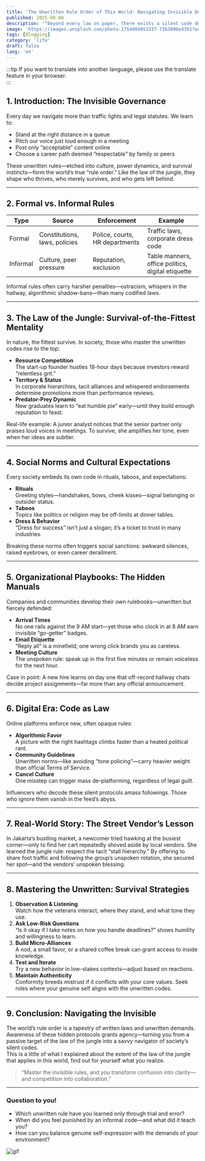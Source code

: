 ```yaml
---
title: 'The Unwritten Rule Order of This World: Navigating Invisible Demands'
published: 2025-08-08
description: '“Beyond every law on paper, there exists a silent code demanding our compliance—often more powerful than statutes.”'
image: 'https://images.unsplash.com/photo-1754404053337-7363006e4391?w=500&auto=format&fit=crop&q=60&ixlib=rb-4.1.0&ixid=M3wxMjA3fDB8MHxmZWF0dXJlZC1waG90b3MtZmVlZHwzNXx8fGVufDB8fHx8fA%3D%3D'
tags: [Blogging]
category: 'life'
draft: false 
lang: 'en'
---
```


:::tip
If you want to translate into another language, please use the translate feature in your browser.  
:::

## 1. Introduction: The Invisible Governance

Every day we navigate more than traffic lights and legal statutes. We learn to:

- Stand at the right distance in a queue  
- Pitch our voice just loud enough in a meeting  
- Post only “acceptable” content online  
- Choose a career path deemed “respectable” by family or peers  

These unwritten rules—etched into culture, power dynamics, and survival instincts—form the world’s true “rule order.” Like the law of the jungle, they shape who thrives, who merely survives, and who gets left behind.

---

## 2. Formal vs. Informal Rules

| Type               | Source                        | Enforcement                   | Example                                         |
|--------------------|-------------------------------|-------------------------------|-------------------------------------------------|
| Formal             | Constitutions, laws, policies | Police, courts, HR departments| Traffic laws, corporate dress code              |
| Informal           | Culture, peer pressure        | Reputation, exclusion         | Table manners, office politics, digital etiquette|

Informal rules often carry harsher penalties—ostracism, whispers in the hallway, algorithmic shadow-bans—than many codified laws.

---

## 3. The Law of the Jungle: Survival-of-the-Fittest Mentality

In nature, the fittest survive. In society, those who master the unwritten codes rise to the top:

- **Resource Competition**  
  The start-up founder hustles 18-hour days because investors reward “relentless grit.”  
- **Territory & Status**  
  In corporate hierarchies, tacit alliances and whispered endorsements determine promotions more than performance reviews.  
- **Predator-Prey Dynamic**  
  New graduates learn to “eat humble pie” early—until they build enough reputation to feast.

Real-life example: A junior analyst notices that the senior partner only praises loud voices in meetings. To survive, she amplifies her tone, even when her ideas are subtler.

---

## 4. Social Norms and Cultural Expectations

Every society embeds its own code in rituals, taboos, and expectations:

- **Rituals**  
  Greeting styles—handshakes, bows, cheek kisses—signal belonging or outsider status.  
- **Taboos**  
  Topics like politics or religion may be off-limits at dinner tables.  
- **Dress & Behavior**  
  “Dress for success” isn’t just a slogan; it’s a ticket to trust in many industries.

Breaking these norms often triggers social sanctions: awkward silences, raised eyebrows, or even career derailment.

---

## 5. Organizational Playbooks: The Hidden Manuals

Companies and communities develop their own rulebooks—unwritten but fiercely defended:

- **Arrival Times**  
  No one rails against the 9 AM start—yet those who clock in at 8 AM earn invisible “go-getter” badges.  
- **Email Etiquette**  
  “Reply all” is a minefield; one wrong click brands you as careless.  
- **Meeting Culture**  
  The unspoken rule: speak up in the first five minutes or remain voiceless for the next hour.

Case in point: A new hire learns on day one that off-record hallway chats decide project assignments—far more than any official announcement.

---

## 6. Digital Era: Code as Law

Online platforms enforce new, often opaque rules:

- **Algorithmic Favor**  
  A picture with the right hashtags climbs faster than a heated political rant.  
- **Community Guidelines**  
  Unwritten norms—like avoiding “tone policing”—carry heavier weight than official Terms of Service.  
- **Cancel Culture**  
  One misstep can trigger mass de-platforming, regardless of legal guilt.

Influencers who decode these silent protocols amass followings. Those who ignore them vanish in the feed’s abyss.

---

## 7. Real-World Story: The Street Vendor’s Lesson

In Jakarta’s bustling market, a newcomer tried hawking at the busiest corner—only to find her cart repeatedly shoved aside by local vendors. She learned the jungle rule: respect the tacit “stall hierarchy.” By offering to share foot traffic and following the group’s unspoken rotation, she secured her spot—and the vendors’ unspoken blessing.

---

## 8. Mastering the Unwritten: Survival Strategies

1. **Observation & Listening**  
   Watch how the veterans interact, where they stand, and what tone they use.  
2. **Ask Low-Risk Questions**  
   “Is it okay if I take notes on how you handle deadlines?” shows humility and willingness to learn.  
3. **Build Micro-Alliances**  
   A nod, a small favor, or a shared coffee break can grant access to inside knowledge.  
4. **Test and Iterate**  
   Try a new behavior in low-stakes contexts—adjust based on reactions.  
5. **Maintain Authenticity**  
   Conformity breeds mistrust if it conflicts with your core values. Seek roles where your genuine self aligns with the unwritten codes.

---

## 9. Conclusion: Navigating the Invisible

The world’s rule order is a tapestry of written laws and unwritten demands. Awareness of these hidden protocols grants agency—turning you from a passive target of the law of the jungle into a savvy navigator of society’s silent codes.  
This is a little of what I explained about the extent of the law of the jungle that applies in this world, find out for yourself what you realize.  

> “Master the invisible rules, and you transform confusion into clarity—and competition into collaboration.”

---

### Question to you!

- Which unwritten rule have you learned only through trial and error?  
- When did you feel punished by an informal code—and what did it teach you?  
- How can you balance genuine self-expression with the demands of your environment?  

![gif](https://media.tenor.com/qZF9bnx5WJYAAAAM/aceattorney-dance.gif)